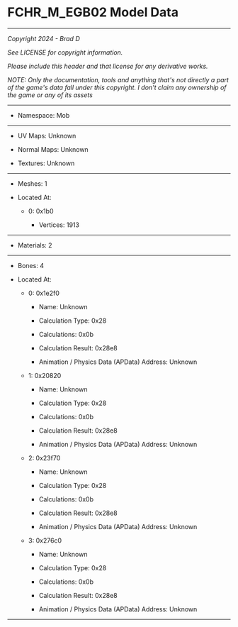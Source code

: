 # FCHR_M_EGB02 Model Data

---

*Copyright 2024 - Brad D*

*See LICENSE for copyright information.*

*Please include this header and that license for any derivative works.*

*NOTE: Only the documentation, tools and anything that's not directly a part of the game's data fall under this copyright. I don't claim any ownership of the game or any of its assets*

---

* Namespace: Mob

---

* UV Maps: Unknown

* Normal Maps: Unknown

* Textures: Unknown

---

* Meshes: 1

* Located At:

  * 0: 0x1b0

    * Vertices: 1913

---

* Materials: 2

---

* Bones: 4

* Located At:

  * 0: 0x1e2f0

    * Name: Unknown

    * Calculation Type: 0x28

    * Calculations: 0x0b

    * Calculation Result: 0x28e8

    * Animation / Physics Data (APData) Address: Unknown

  * 1: 0x20820

    * Name: Unknown

    * Calculation Type: 0x28

    * Calculations: 0x0b

    * Calculation Result: 0x28e8

    * Animation / Physics Data (APData) Address: Unknown

  * 2: 0x23f70

    * Name: Unknown

    * Calculation Type: 0x28

    * Calculations: 0x0b

    * Calculation Result: 0x28e8

    * Animation / Physics Data (APData) Address: Unknown

  * 3: 0x276c0

    * Name: Unknown

    * Calculation Type: 0x28

    * Calculations: 0x0b

    * Calculation Result: 0x28e8

    * Animation / Physics Data (APData) Address: Unknown

---

